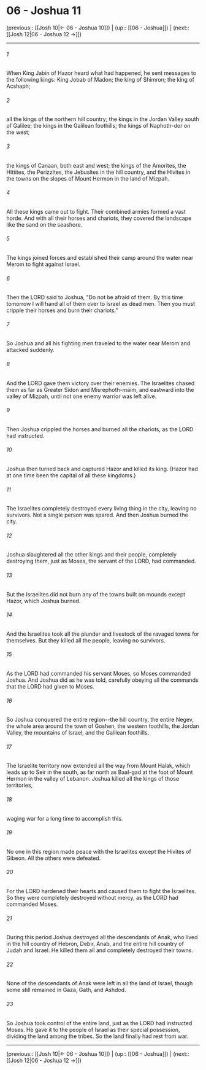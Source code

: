 # 06 - Joshua 11

(previous:: [[Josh 10|← 06 - Joshua 10]]) | (up:: [[06 - Joshua]]) | (next:: [[Josh 12|06 - Joshua 12 →]])

***


###### 1 
When King Jabin of Hazor heard what had happened, he sent messages to the following kings: King Jobab of Madon; the king of Shimron; the king of Acshaph; 

###### 2 
all the kings of the northern hill country; the kings in the Jordan Valley south of Galilee; the kings in the Galilean foothills; the kings of Naphoth-dor on the west; 

###### 3 
the kings of Canaan, both east and west; the kings of the Amorites, the Hittites, the Perizzites, the Jebusites in the hill country, and the Hivites in the towns on the slopes of Mount Hermon in the land of Mizpah. 

###### 4 
All these kings came out to fight. Their combined armies formed a vast horde. And with all their horses and chariots, they covered the landscape like the sand on the seashore. 

###### 5 
The kings joined forces and established their camp around the water near Merom to fight against Israel. 

###### 6 
Then the LORD said to Joshua, "Do not be afraid of them. By this time tomorrow I will hand all of them over to Israel as dead men. Then you must cripple their horses and burn their chariots." 

###### 7 
So Joshua and all his fighting men traveled to the water near Merom and attacked suddenly. 

###### 8 
And the LORD gave them victory over their enemies. The Israelites chased them as far as Greater Sidon and Misrephoth-maim, and eastward into the valley of Mizpah, until not one enemy warrior was left alive. 

###### 9 
Then Joshua crippled the horses and burned all the chariots, as the LORD had instructed. 

###### 10 
Joshua then turned back and captured Hazor and killed its king. (Hazor had at one time been the capital of all these kingdoms.) 

###### 11 
The Israelites completely destroyed every living thing in the city, leaving no survivors. Not a single person was spared. And then Joshua burned the city. 

###### 12 
Joshua slaughtered all the other kings and their people, completely destroying them, just as Moses, the servant of the LORD, had commanded. 

###### 13 
But the Israelites did not burn any of the towns built on mounds except Hazor, which Joshua burned. 

###### 14 
And the Israelites took all the plunder and livestock of the ravaged towns for themselves. But they killed all the people, leaving no survivors. 

###### 15 
As the LORD had commanded his servant Moses, so Moses commanded Joshua. And Joshua did as he was told, carefully obeying all the commands that the LORD had given to Moses. 

###### 16 
So Joshua conquered the entire region--the hill country, the entire Negev, the whole area around the town of Goshen, the western foothills, the Jordan Valley, the mountains of Israel, and the Galilean foothills. 

###### 17 
The Israelite territory now extended all the way from Mount Halak, which leads up to Seir in the south, as far north as Baal-gad at the foot of Mount Hermon in the valley of Lebanon. Joshua killed all the kings of those territories, 

###### 18 
waging war for a long time to accomplish this. 

###### 19 
No one in this region made peace with the Israelites except the Hivites of Gibeon. All the others were defeated. 

###### 20 
For the LORD hardened their hearts and caused them to fight the Israelites. So they were completely destroyed without mercy, as the LORD had commanded Moses. 

###### 21 
During this period Joshua destroyed all the descendants of Anak, who lived in the hill country of Hebron, Debir, Anab, and the entire hill country of Judah and Israel. He killed them all and completely destroyed their towns. 

###### 22 
None of the descendants of Anak were left in all the land of Israel, though some still remained in Gaza, Gath, and Ashdod. 

###### 23 
So Joshua took control of the entire land, just as the LORD had instructed Moses. He gave it to the people of Israel as their special possession, dividing the land among the tribes. So the land finally had rest from war.

***

(previous:: [[Josh 10|← 06 - Joshua 10]]) | (up:: [[06 - Joshua]]) | (next:: [[Josh 12|06 - Joshua 12 →]])
